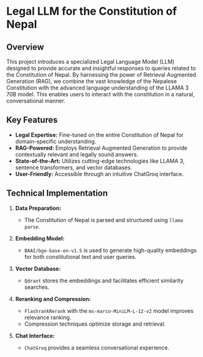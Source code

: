# Legal LLM for the Constitution of Nepal

## Overview

This project introduces a specialized Legal Language Model (LLM) designed to provide accurate and insightful responses to queries related to the Constitution of Nepal. By harnessing the power of Retrieval Augmented Generation (RAG), we combine the vast knowledge of the Nepalese Constitution with the advanced language understanding of the LLAMA 3 70B model. This enables users to interact with the constitution in a natural, conversational manner.

## Key Features

- **Legal Expertise:**  Fine-tuned on the entire Constitution of Nepal for domain-specific understanding.
- **RAG-Powered:**  Employs Retrieval Augmented Generation to provide contextually relevant and legally sound answers.
- **State-of-the-Art:** Utilizes cutting-edge technologies like LLAMA 3, sentence transformers, and vector databases.
- **User-Friendly:** Accessible through an intuitive ChatGroq interface.

## Technical Implementation

1. **Data Preparation:**
   - The Constitution of Nepal is parsed and structured using `llama parse`.

2. **Embedding Model:**
   - `BAAI/bge-base-en-v1.5` is used to generate high-quality embeddings for both constitutional text and user queries.

3. **Vector Database:**
   - `Qdrant` stores the embeddings and facilitates efficient similarity searches.

4. **Reranking and Compression:**
   - `FlashrankRerank` with the `ms-marco-MiniLM-L-12-v2` model improves relevance ranking.
   - Compression techniques optimize storage and retrieval.

5. **Chat Interface:**
   - `ChatGroq` provides a seamless conversational experience.

